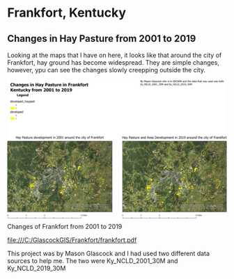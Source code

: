 # Frankfort, Kentucky

## Changes in Hay Pasture from 2001 to 2019 

Looking at the maps that I have on here, it looks like that around the city of Frankfort, hay ground has become widespread. They are simple changes, however, ypu can see the changes slowly creepping outside the city. 

![Changes from 2001 to 2019](frankfort.jpg)  
Changes of Frankfort from 2001 to 2019

[file:///C:/GlascockGIS/Frankfort/frankfort.pdf](frankfort.pdf)

This project was by Mason Glascock and I had used two different data sources to help me. The two were Ky_NCLD_2001_30M and Ky_NCLD_2019_30M 
